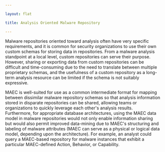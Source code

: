 ```yaml
---

layout: flat

title: Analysis Oriented Malware Repository

---
```




Malware repositories oriented toward analysis often have very specific requirements, and it is common for security organizations to use their own custom schemas for storing data in repositories.  From a malware analysis standpoint at a local level, custom repositories can serve their purpose.  However, sharing or exporting data from custom repositories can be difficult and time-consuming due to the need to translate between multiple proprietary schemas, and the usefulness of a custom repository as a long-term analysis resource can be limited if the schema is not suitably expressive.

MAEC is well-suited for use as a common intermediate format for mapping between dissimilar malware repository schemas so that analysis information stored in disparate repositories can be shared, allowing teams or organizations to quickly leverage each other's analysis results.  Furthermore, for appropriate database architectures, using the MAEC data model in malware repositories would not only enable information sharing but would also permit improved data-mining due to MAEC's structuring and labeling of malware attributes (MAEC can serve as a physical or logical data model, depending upon the architecture).  For example, an analyst could query a MAEC-based repository for malware instances that exhibit a particular MAEC-defined Action, Behavior, or Capability.
